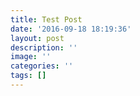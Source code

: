 ```yaml
---
title: Test Post
date: '2016-09-18 18:19:36'
layout: post
description: ''
image: ''
categories: ''
tags: []
---
```

